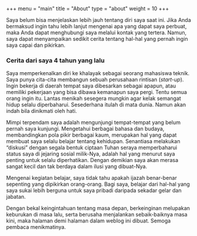 +++
menu = "main"
title = "About"
type = "about"
weight = 10
+++

Saya belum bisa menjelaskan lebih jauh tentang diri saya saat ini. Jika Anda bermaksud ingin tahu lebih lanjut mengenai apa yang dapat saya perbuat, maka Anda dapat menghubungi saya melalui kontak yang tertera. Namun, saya dapat menyampaikan sedikit cerita tentang hal-hal yang pernah ingin saya capai dan pikirkan.

### Cerita dari saya 4 tahun yang lalu

Saya memperkenalkan diri ke khalayak sebagai seorang mahasiswa teknik. Saya punya cita-cita membangun sebuah perusahaan rintisan (*start-up*). Ingin bekerja di daerah tempat saya dibesarkan sebagai apapun, atau memiliki pekerjaan yang bisa dibawa kemanapun saya pergi. Tentu semua orang ingin itu. Lantas menikah sesegera mungkin agar kelak semangat hidup selalu diperbaharui. Sesederhana itulah di mata dunia. Namun akan indah bila dinikmati oleh hati.

Mimpi terpendam saya adalah mengunjungi tempat-tempat yang belum pernah saya kunjungi. Mengetahui berbagai bahasa dan budaya, membandingkan pola pikir berbagai kaum, merupakan hal yang dapat membuat saya selalu belajar tentang kehidupan. Senantiasa melakukan “diskusi” dengan segala bentuk ciptaan Tuhan seraya memperbaharui status saya di jejaring sosial milik-Nya, adalah hal yang menurut saya penting untuk selalu diperhatikan. Dengan demikian saya akan merasa sangat kecil dan tak berdaya dalam ilusi yang dibuat-Nya.

Mengenai kegiatan belajar, saya tidak tahu apakah ijazah benar-benar sepenting yang dipikirkan orang-orang. Bagi saya, belajar dari hal-hal yang saya sukai lebih berguna untuk saya pribadi daripada sekadar gelar dan jabatan.

Dengan bekal keingintahuan tentang masa depan, berkeinginan melupakan keburukan di masa lalu, serta berusaha menjalankan sebaik-baiknya masa kini, maka halaman demi halaman dalam weblog ini dibuat. Semoga pembaca menikmatinya.
